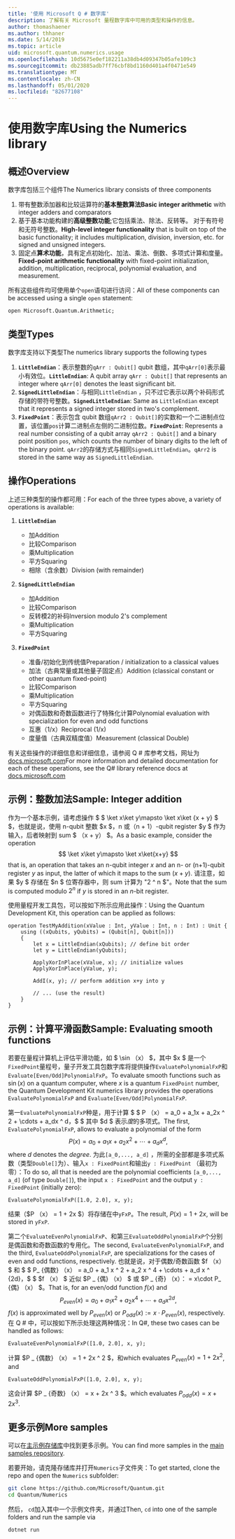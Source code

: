 ```yaml
---
title: '使用 Microsoft Q # 数字库'
description: 了解有关 Microsoft 量程数字库中可用的类型和操作的信息。
author: thomashaener
ms.author: thhaner
ms.date: 5/14/2019
ms.topic: article
uid: microsoft.quantum.numerics.usage
ms.openlocfilehash: 10d5675e0ef182211a38db4d09347b05afe109c3
ms.sourcegitcommit: db23885adb7ff76cbf8bd1160d401a4f0471e549
ms.translationtype: MT
ms.contentlocale: zh-CN
ms.lasthandoff: 05/01/2020
ms.locfileid: "82677108"
---
```

# <a name="using-the-numerics-library"></a><span data-ttu-id="efb25-103">使用数字库</span><span class="sxs-lookup"><span data-stu-id="efb25-103">Using the Numerics library</span></span>

## <a name="overview"></a><span data-ttu-id="efb25-104">概述</span><span class="sxs-lookup"><span data-stu-id="efb25-104">Overview</span></span>

<span data-ttu-id="efb25-105">数字库包括三个组件</span><span class="sxs-lookup"><span data-stu-id="efb25-105">The Numerics library consists of three components</span></span>

1. <span data-ttu-id="efb25-106">带有整数添加器和比较运算符的**基本整数算法**</span><span class="sxs-lookup"><span data-stu-id="efb25-106">**Basic integer arithmetic** with integer adders and comparators</span></span>
1. <span data-ttu-id="efb25-107">基于基本功能构建的**高级整数功能**;它包括乘法、除法、反转等。 对于有符号和无符号整数。</span><span class="sxs-lookup"><span data-stu-id="efb25-107">**High-level integer functionality** that is built on top of the basic  functionality; it includes multiplication, division, inversion, etc.  for signed and unsigned integers.</span></span>
1. <span data-ttu-id="efb25-108">固定点**算术功能**，具有定点初始化、加法、乘法、倒数、多项式计算和度量。</span><span class="sxs-lookup"><span data-stu-id="efb25-108">**Fixed-point arithmetic functionality** with fixed-point initialization,  addition, multiplication, reciprocal, polynomial evaluation, and measurement.</span></span>

<span data-ttu-id="efb25-109">所有这些组件均可使用单个`open`语句进行访问：</span><span class="sxs-lookup"><span data-stu-id="efb25-109">All of these components can be accessed using a single `open` statement:</span></span>
```qsharp
open Microsoft.Quantum.Arithmetic;
```

## <a name="types"></a><span data-ttu-id="efb25-110">类型</span><span class="sxs-lookup"><span data-stu-id="efb25-110">Types</span></span>

<span data-ttu-id="efb25-111">数字库支持以下类型</span><span class="sxs-lookup"><span data-stu-id="efb25-111">The numerics library supports the following types</span></span>

1. <span data-ttu-id="efb25-112">**`LittleEndian`**：表示整数的`qArr : Qubit[]` qubit 数组，其中`qArr[0]`表示最小有效位。</span><span class="sxs-lookup"><span data-stu-id="efb25-112">**`LittleEndian`**: A qubit array `qArr : Qubit[]` that represents an integer where `qArr[0]` denotes the least significant bit.</span></span>
1. <span data-ttu-id="efb25-113">**`SignedLittleEndian`**：与相同`LittleEndian` ，只不过它表示以两个补码形式存储的带符号整数。</span><span class="sxs-lookup"><span data-stu-id="efb25-113">**`SignedLittleEndian`**: Same as `LittleEndian` except that it represents a signed integer stored in two's complement.</span></span>
1. <span data-ttu-id="efb25-114">**`FixedPoint`**：表示包含 qubit 数组`qArr2 : Qubit[]`的实数和一个二进制点位置，该位置`pos`计算二进制点左侧的二进制位数。</span><span class="sxs-lookup"><span data-stu-id="efb25-114">**`FixedPoint`**: Represents a real number consisting of a qubit array `qArr2 : Qubit[]` and a binary point position `pos`, which counts the number of binary digits to the left of the binary point.</span></span> <span data-ttu-id="efb25-115">`qArr2`的存储方式与相同`SignedLittleEndian`。</span><span class="sxs-lookup"><span data-stu-id="efb25-115">`qArr2` is stored in the same way as `SignedLittleEndian`.</span></span>

## <a name="operations"></a><span data-ttu-id="efb25-116">操作</span><span class="sxs-lookup"><span data-stu-id="efb25-116">Operations</span></span>

<span data-ttu-id="efb25-117">上述三种类型的操作都可用：</span><span class="sxs-lookup"><span data-stu-id="efb25-117">For each of the three types above, a variety of operations is available:</span></span>

1. **`LittleEndian`**
    - <span data-ttu-id="efb25-118">加</span><span class="sxs-lookup"><span data-stu-id="efb25-118">Addition</span></span>
    - <span data-ttu-id="efb25-119">比较</span><span class="sxs-lookup"><span data-stu-id="efb25-119">Comparison</span></span>
    - <span data-ttu-id="efb25-120">乘</span><span class="sxs-lookup"><span data-stu-id="efb25-120">Multiplication</span></span>
    - <span data-ttu-id="efb25-121">平方</span><span class="sxs-lookup"><span data-stu-id="efb25-121">Squaring</span></span>
    - <span data-ttu-id="efb25-122">相除（含余数）</span><span class="sxs-lookup"><span data-stu-id="efb25-122">Division (with remainder)</span></span>

1. **`SignedLittleEndian`**
    - <span data-ttu-id="efb25-123">加</span><span class="sxs-lookup"><span data-stu-id="efb25-123">Addition</span></span>
    - <span data-ttu-id="efb25-124">比较</span><span class="sxs-lookup"><span data-stu-id="efb25-124">Comparison</span></span>
    - <span data-ttu-id="efb25-125">反转模2的补码</span><span class="sxs-lookup"><span data-stu-id="efb25-125">Inversion modulo 2's complement</span></span>
    - <span data-ttu-id="efb25-126">乘</span><span class="sxs-lookup"><span data-stu-id="efb25-126">Multiplication</span></span>
    - <span data-ttu-id="efb25-127">平方</span><span class="sxs-lookup"><span data-stu-id="efb25-127">Squaring</span></span>

1. **`FixedPoint`**
    - <span data-ttu-id="efb25-128">准备/初始化到传统值</span><span class="sxs-lookup"><span data-stu-id="efb25-128">Preparation / initialization to a classical values</span></span>
    - <span data-ttu-id="efb25-129">加法（古典常量或其他量子固定点）</span><span class="sxs-lookup"><span data-stu-id="efb25-129">Addition (classical constant or other quantum fixed-point)</span></span>
    - <span data-ttu-id="efb25-130">比较</span><span class="sxs-lookup"><span data-stu-id="efb25-130">Comparison</span></span>
    - <span data-ttu-id="efb25-131">乘</span><span class="sxs-lookup"><span data-stu-id="efb25-131">Multiplication</span></span>
    - <span data-ttu-id="efb25-132">平方</span><span class="sxs-lookup"><span data-stu-id="efb25-132">Squaring</span></span>
    - <span data-ttu-id="efb25-133">对偶函数和奇数函数进行了特殊化计算</span><span class="sxs-lookup"><span data-stu-id="efb25-133">Polynomial evaluation with specialization for even and odd functions</span></span>
    - <span data-ttu-id="efb25-134">互惠（1/x）</span><span class="sxs-lookup"><span data-stu-id="efb25-134">Reciprocal (1/x)</span></span>
    - <span data-ttu-id="efb25-135">度量值（古典双精度值）</span><span class="sxs-lookup"><span data-stu-id="efb25-135">Measurement (classical Double)</span></span>

<span data-ttu-id="efb25-136">有关这些操作的详细信息和详细信息，请参阅 Q # 库参考文档，网址为[docs.microsoft.com](https://docs.microsoft.com/quantum)</span><span class="sxs-lookup"><span data-stu-id="efb25-136">For more information and detailed documentation for each of these operations, see the Q# library reference docs at [docs.microsoft.com](https://docs.microsoft.com/quantum)</span></span>

## <a name="sample-integer-addition"></a><span data-ttu-id="efb25-137">示例：整数加法</span><span class="sxs-lookup"><span data-stu-id="efb25-137">Sample: Integer addition</span></span>

<span data-ttu-id="efb25-138">作为一个基本示例，请考虑操作 $ $ \ket x\ket y\mapsto \ket x\ket {x + y} $ $，也就是说，使用 n-qubit 整数 $x $，n 或（n + 1）-qubit register $y $ 作为输入，后者映射到 sum $ （x + y） $。</span><span class="sxs-lookup"><span data-stu-id="efb25-138">As a basic example, consider the operation $$ \ket x\ket y\mapsto \ket x\ket{x+y} $$ that is, an operation that takes an n-qubit integer $x$ and an n- or (n+1)-qubit register $y$ as input, the latter of which it maps to the sum $(x+y)$.</span></span> <span data-ttu-id="efb25-139">请注意，如果 $y $ 存储在 $n $ 位寄存器中，则 sum 计算为 "2 ^ n $"。</span><span class="sxs-lookup"><span data-stu-id="efb25-139">Note that the sum is computed modulo $2^n$ if $y$ is stored in an $n$-bit register.</span></span>

<span data-ttu-id="efb25-140">使用量程开发工具包，可以按如下所示应用此操作：</span><span class="sxs-lookup"><span data-stu-id="efb25-140">Using the Quantum Development Kit, this operation can be applied as follows:</span></span>
```qsharp
operation TestMyAddition(xValue : Int, yValue : Int, n : Int) : Unit {
    using ((xQubits, yQubits) = (Qubit[n], Qubit[n]))
    {
        let x = LittleEndian(xQubits); // define bit order
        let y = LittleEndian(yQubits);
        
        ApplyXorInPlace(xValue, x); // initialize values
        ApplyXorInPlace(yValue, y);
        
        AddI(x, y); // perform addition x+y into y
        
        // ... (use the result)
    }
}
```

## <a name="sample-evaluating-smooth-functions"></a><span data-ttu-id="efb25-141">示例：计算平滑函数</span><span class="sxs-lookup"><span data-stu-id="efb25-141">Sample: Evaluating smooth functions</span></span>

<span data-ttu-id="efb25-142">若要在量程计算机上评估平滑功能，如 $ \sin （x） $，其中 $x $ 是一个`FixedPoint`量程号，量子开发工具包数字库将提供操作`EvaluatePolynomialFxP`和`Evaluate[Even/Odd]PolynomialFxP`。</span><span class="sxs-lookup"><span data-stu-id="efb25-142">To evaluate smooth functions such as $\sin(x)$ on a quantum computer, where $x$ is a quantum `FixedPoint` number, the Quantum Development Kit numerics library provides the operations `EvaluatePolynomialFxP` and `Evaluate[Even/Odd]PolynomialFxP`.</span></span>

<span data-ttu-id="efb25-143">第一`EvaluatePolynomialFxP`种是，用于计算 $ $ P （x） = a_0 + a_1x + a_2x ^ 2 + \cdots + a_dx ^ d，$ $ 其中 $d $ 表示*度*的多项式。</span><span class="sxs-lookup"><span data-stu-id="efb25-143">The first, `EvaluatePolynomialFxP`, allows to evaluate a polynomial of the form $$ P(x) = a_0 + a_1x + a_2x^2 + \cdots + a_dx^d, $$ where $d$ denotes the *degree*.</span></span> <span data-ttu-id="efb25-144">为此`[a_0,..., a_d]` ，所需的全部都是多项式系数（类型`Double[]`为）、输入`x : FixedPoint`和输出`y : FixedPoint` （最初为零）：</span><span class="sxs-lookup"><span data-stu-id="efb25-144">To do so, all that is needed are the polynomial coefficients `[a_0,..., a_d]` (of type `Double[]`), the input `x : FixedPoint` and the output `y : FixedPoint` (initially zero):</span></span>
```qsharp
EvaluatePolynomialFxP([1.0, 2.0], x, y);
```
<span data-ttu-id="efb25-145">结果（$P （x） = 1 + 2x $）将存储在中`yFxP`。</span><span class="sxs-lookup"><span data-stu-id="efb25-145">The result, $P(x)=1+2x$, will be stored in `yFxP`.</span></span>

<span data-ttu-id="efb25-146">第二个`EvaluateEvenPolynomialFxP`、和第三`EvaluateOddPolynomialFxP`个分别是偶函数和奇数函数的专用化。</span><span class="sxs-lookup"><span data-stu-id="efb25-146">The second, `EvaluateEvenPolynomialFxP`, and the third, `EvaluateOddPolynomialFxP`, are specializations for the cases of even and odd functions, respectively.</span></span> <span data-ttu-id="efb25-147">也就是说，对于偶数/奇数函数 $f （x） $ 和 $ $ P_ {偶数} （x） = a_0 + a_1 x ^ 2 + a_2 x ^ 4 + \cdots + a_d x ^ {2d}，$ $ $f （x） $ 近似 $P _ {偶} （x） $ 或 $P _ {奇} （x）： = x\cdot P_ {偶} （x） $。</span><span class="sxs-lookup"><span data-stu-id="efb25-147">That is, for an even/odd function $f(x)$ and $$ P_{even}(x)=a_0 + a_1 x^2 + a_2 x^4 + \cdots + a_d x^{2d}, $$ $f(x)$ is approximated well by $P_{even}(x)$ or $P_{odd}(x) := x\cdot P_{even}(x)$, respectively.</span></span>
<span data-ttu-id="efb25-148">在 Q # 中，可以按如下所示处理这两种情况：</span><span class="sxs-lookup"><span data-stu-id="efb25-148">In Q#, these two cases can be handled as follows:</span></span>
```qsharp
EvaluateEvenPolynomialFxP([1.0, 2.0], x, y);
```
<span data-ttu-id="efb25-149">计算 $P _ {偶数} （x） = 1 + 2x ^ 2 $，和</span><span class="sxs-lookup"><span data-stu-id="efb25-149">which evaluates $P_{even}(x) = 1 + 2x^2$, and</span></span>
```qsharp
EvaluateOddPolynomialFxP([1.0, 2.0], x, y);
```
<span data-ttu-id="efb25-150">这会计算 $P _ {奇数} （x） = x + 2x ^ 3 $。</span><span class="sxs-lookup"><span data-stu-id="efb25-150">which evaluates $P_{odd}(x) = x + 2x^3$.</span></span>

## <a name="more-samples"></a><span data-ttu-id="efb25-151">更多示例</span><span class="sxs-lookup"><span data-stu-id="efb25-151">More samples</span></span>

<span data-ttu-id="efb25-152">可以在[主示例存储库](https://github.com/Microsoft/Quantum)中找到更多示例。</span><span class="sxs-lookup"><span data-stu-id="efb25-152">You can find more samples in the [main samples repository](https://github.com/Microsoft/Quantum).</span></span>

<span data-ttu-id="efb25-153">若要开始，请克隆存储库并打开`Numerics`子文件夹：</span><span class="sxs-lookup"><span data-stu-id="efb25-153">To get started, clone the repo and open the `Numerics` subfolder:</span></span>

```bash
git clone https://github.com/Microsoft/Quantum.git
cd Quantum/Numerics
```

<span data-ttu-id="efb25-154">然后， `cd`加入其中一个示例文件夹，并通过</span><span class="sxs-lookup"><span data-stu-id="efb25-154">Then, `cd` into one of the sample folders and run the sample via</span></span>

```bash
dotnet run
```
